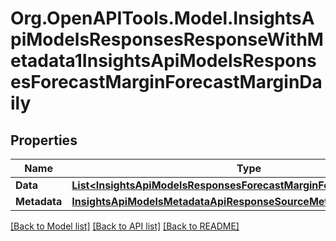 # Org.OpenAPITools.Model.InsightsApiModelsResponsesResponseWithMetadata1InsightsApiModelsResponsesForecastMarginForecastMarginDaily

## Properties

Name | Type | Description | Notes
------------ | ------------- | ------------- | -------------
**Data** | [**List&lt;InsightsApiModelsResponsesForecastMarginForecastMarginDaily&gt;**](InsightsApiModelsResponsesForecastMarginForecastMarginDaily.md) |  | [optional] 
**Metadata** | [**InsightsApiModelsMetadataApiResponseSourceMetadata**](InsightsApiModelsMetadataApiResponseSourceMetadata.md) |  | [optional] 

[[Back to Model list]](../README.md#documentation-for-models) [[Back to API list]](../README.md#documentation-for-api-endpoints) [[Back to README]](../README.md)

